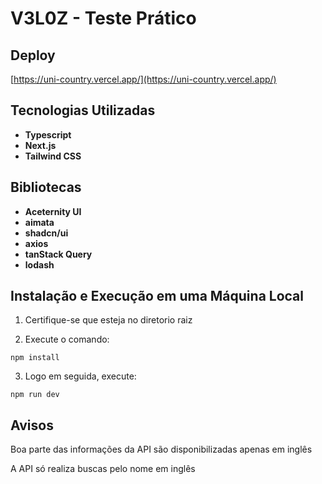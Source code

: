 # V3L0Z - Teste Prático

## Deploy

[https://uni-country.vercel.app/](https://uni-country.vercel.app/)

## Tecnologias Utilizadas

- **Typescript**
- **Next.js**
- **Tailwind CSS**

## Bibliotecas

- **Aceternity UI**
- **aimata**
- **shadcn/ui**
- **axios**
- **tanStack Query**
- **lodash**

## Instalação e Execução em uma Máquina Local

1. Certifique-se que esteja no diretorio raiz

2. Execute o comando:

```plaintext
npm install
```

3. Logo em seguida, execute:

```plaintext
npm run dev
```

## Avisos

Boa parte das informações da API são disponibilizadas apenas em inglês

A API só realiza buscas pelo nome em inglês
